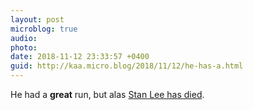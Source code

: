 ```yaml
---
layout: post
microblog: true
audio: 
photo: 
date: 2018-11-12 23:33:57 +0400
guid: http://kaa.micro.blog/2018/11/12/he-has-a.html
---
```

He had a **great** run, but alas  [Stan Lee has died](http://www.comicsbeat.com/stan-lee-has-died/).
